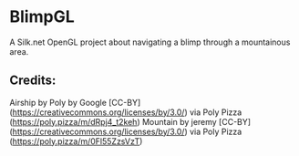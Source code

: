 # BlimpGL
A Silk.net OpenGL project about navigating a blimp through a mountainous area.

## Credits:
Airship by Poly by Google [CC-BY] (https://creativecommons.org/licenses/by/3.0/) via Poly Pizza (https://poly.pizza/m/dRpj4_t2keh)
Mountain by jeremy [CC-BY] (https://creativecommons.org/licenses/by/3.0/) via Poly Pizza (https://poly.pizza/m/0Fl55ZzsVzT)